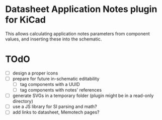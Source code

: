 # Datasheet Application Notes plugin for KiCad

This allows calculating application notes parameters from component values, and inserting these into the schematic.

# TOdO

- [ ] design a proper icons
- [ ] prepare for future in-schematic editability
  - [ ] tag components with a UUID
  - [ ] tag components with notes' references
- [ ] generate SVGs in a temporary folder (plugin might be in a read-only directory)
- [ ] use a JS library for SI parsing and math?
- [ ] add links to datasheet, Memotech pages?
